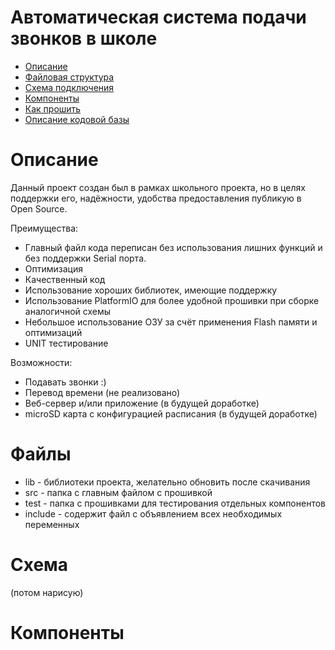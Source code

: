 # Автоматическая система подачи звонков в школе

* [Описание](#Описание)
* [Файловая структура](#Файлы)
* [Схема подключения](#Схема)
* [Компоненты](#Компоненты)
* [Как прошить](#Прошивка)
* [Описание кодовой базы](#Код)

# Описание
Данный проект создан был в рамках школьного проекта, но в целях поддержки его, надёжности, удобства предоставления публикую в Open Source.

Преимущества:
- Главный файл кода переписан без использования лишних функций и без поддержки Serial порта.
- Оптимизация
- Качественный код
- Использование хороших библиотек, имеющие поддержку
- Использование PlatformIO для более удобной прошивки при сборке аналогичной схемы
- Небольшое использование ОЗУ за счёт применения Flash памяти и оптимизаций
- UNIT тестирование

Возможности:
- Подавать звонки :)
- Перевод времени (не реализовано)
- Веб-сервер и/или приложение (в будущей доработке)
- microSD карта с конфигурацией расписания (в будущей доработке)

# Файлы
* lib - библиотеки проекта, желательно обновить после скачивания
* src - папка с главным файлом с прошивкой
* test - папка с прошивками для тестирования отдельных компонентов
* include - содержит файл с объявлением всех необходимых переменных

# Схема
(потом нарисую)

# Компоненты
